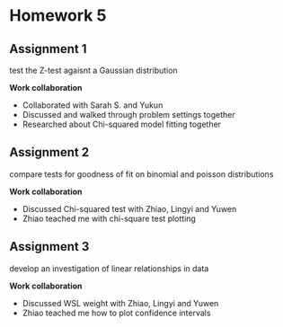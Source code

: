 # Homework 5

## Assignment 1
test the Z-test agaisnt a Gaussian distribution

**Work collaboration**
- Collaborated with Sarah S. and Yukun
- Discussed and walked through problem settings together
- Researched about Chi-squared model fitting together

## Assignment 2
compare tests for goodness of fit on binomial and poisson distributions

**Work collaboration**
- Discussed Chi-squared test with Zhiao, Lingyi and Yuwen
- Zhiao teached me with chi-square test plotting

## Assignment 3
develop an investigation of linear relationships in data

**Work collaboration**
- Discussed WSL weight with Zhiao, Lingyi and Yuwen
- Zhiao teached me how to plot confidence intervals

